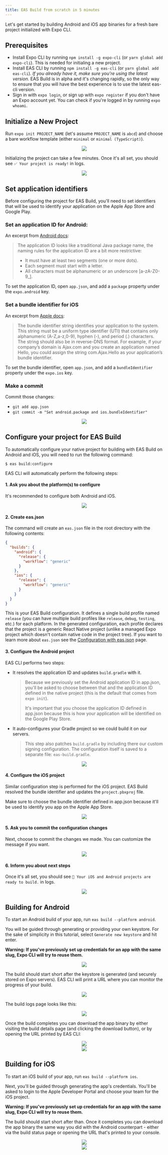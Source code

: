 ```yaml
---
title: EAS Build from scratch in 5 minutes
---
```


Let's get started by building Android and iOS app binaries for a fresh bare project initialized with Expo CLI.

## Prerequisites

- Install Expo CLI by running `npm install -g expo-cli` (or `yarn global add expo-cli`). This is needed for initialing a new project.
- Install EAS CLI by running `npm install -g eas-cli` (or `yarn global add eas-cli`). _If you already have it, make sure you're using the latest version._ EAS Build is in alpha and it's changing rapidly, so the only way to ensure that you will have the best experience is to use the latest eas-cli version.
- Sign in with `expo login`, or sign up with `expo register` if you don't have an Expo account yet. You can check if you're logged in by running `expo whoami`.

## Initialize a New Project

Run `expo init PROJECT_NAME` (let's assume `PROJECT_NAME` is `abcd`) and choose a bare workflow template (either `minimal` or `minimal (TypeScript)`).

<center><img src="/static/images/eas-builds/5-minute-tutorial/01-init.png" /></center>

Initializing the project can take a few minutes. Once it's all set, you should see `✅ Your project is ready!` in logs.

<center><img src="/static/images/eas-builds/5-minute-tutorial/02-init-complete.png" /></center>

## Set application identifiers

Before configuring the project for EAS Build, you'll need to set identifiers that will be used to identify your application on the Apple App Store and Google Play.

### Set an application ID for Android:

An excerpt from [Android docs](https://developer.android.com/studio/build/application-id):

> The application ID looks like a traditional Java package name, the naming rules for the application ID are a bit more restrictive:
>
> - It must have at least two segments (one or more dots).
> - Each segment must start with a letter.
> - All characters must be alphanumeric or an underscore [a-zA-Z0-9_].

To set the application ID, open `app.json`, and add a `package` property under the `expo.android` key.

### Set a bundle identifier for iOS

An excerpt from [Apple docs](https://developer.apple.com/library/archive/documentation/CoreFoundation/Conceptual/CFBundles/BundleTypes/BundleTypes.html#//apple_ref/doc/uid/10000123i-CH101-SW1):

> The bundle identifier string identifies your application to the system. This string must be a uniform type identifier (UTI) that contains only alphanumeric (A-Z,a-z,0-9), hyphen (-), and period (.) characters. The string should also be in reverse-DNS format. For example, if your company’s domain is Ajax.com and you create an application named Hello, you could assign the string com.Ajax.Hello as your application’s bundle identifier.

To set the bundle identifier, open `app.json`, and add a `bundleIdentifier` property under the `expo.ios` key.

### Make a commit

Commit those changes:

- `git add app.json`
- `git commit -m "Set android.package and ios.bundleIdentifier"`

<center><img src="/static/images/eas-builds/5-minute-tutorial/03-set-application-ids.png" /></center>

## Configure your project for EAS Build

To automatically configure your native project for building with EAS Build on Android and iOS, you will need to run the following command:

```
$ eas build:configure
```

EAS CLI will automatically perform the following steps:

#### 1. Ask you about the platform(s) to configure

It's recommended to configure both Android and iOS.

<center><img src="/static/images/eas-builds/5-minute-tutorial/04-configure-platform.png" /></center>

#### 2. Create eas.json

The command will create an `eas.json` file in the root directory with the following contents:

```json
{
  "builds": {
    "android": {
      "release": {
        "workflow": "generic"
      }
    },
    "ios": {
      "release": {
        "workflow": "generic"
      }
    }
  }
}
```

This is your EAS Build configuration. It defines a single build profile named `release` (you can have multiple build profiles like `release`, `debug`, `testing`, etc.) for each platform. In the generated configuration, each profile declares that the project is a generic React Native project (unlike a managed Expo project which doesn't contain native code in the project tree). If you want to learn more about `eas.json` see the [Configuration with eas.json](eas-json.md) page.

#### 3. Configure the Android project

EAS CLI performs two steps:

- It resolves the application ID and updates `build.gradle` with it.

  > Because we previously set the Android application ID in app.json, you'll be asked to choose between that and the application ID defined in the native project (this is the default that comes from `expo init`).
  >
  > It's important that you choose the application ID defined in app.json because this is how your application will be identified on the Google Play Store.

- It auto-configures your Gradle project so we could build it on our servers.

  > This step also patches `build.gradle` by including there our custom signing configuration. The configuration itself is saved to a separate file: `eas-build.gradle`.

<center><img src="/static/images/eas-builds/5-minute-tutorial/05-configure-android.png" /></center>

#### 4. Configure the iOS project

Similar configuration step is performed for the iOS project. EAS Build resolved the bundle identifier and updates the `project.pbxproj` file.

Make sure to choose the bundle identifier defined in app.json because it'll be used to identify you app on the Apple App Store.

<center><img src="/static/images/eas-builds/5-minute-tutorial/06-configure-xcode.png" /></center>

#### 5. Ask you to commit the configuration changes

Next, choose to commit the changes we made. You can customize the message if you want.

<center><img src="/static/images/eas-builds/5-minute-tutorial/07-configure-commit.png" /></center>

#### 6. Inform you about next steps

Once it's all set, you should see `🎉 Your iOS and Android projects are ready to build.` in logs.

<center><img src="/static/images/eas-builds/5-minute-tutorial/08-configure-complete.png" /></center>

## Building for Android

To start an Android build of your app, run `eas build --platform android`.

You will be guided through generating or providing your own keystore. For the sake of simplicity in this tutorial, select `Generate new keystore` and hit enter.

**Warning: If you've previously set up credentials for an app with the same slug, Expo CLI will try to reuse them.**

<center><img src="/static/images/eas-builds/5-minute-tutorial/09-build-android-keystore.png" /></center>

The build should start short after the keystore is generated (and securely stored on Expo servers). EAS CLI will print a URL where you can monitor the progress of your build.

<center><img src="/static/images/eas-builds/5-minute-tutorial/10-build-android-queued.png" /></center>

The build logs page looks like this:

<center><img src="/static/images/eas-builds/5-minute-tutorial/11-build-android-logs.png" /></center>

Once the build completes you can download the app binary by either visiting the build details page (and clicking the download button), or by opening the URL printed by EAS CLI:

<center><img src="/static/images/eas-builds/5-minute-tutorial/12-build-android-finished-web.png" /></center>
<center><img src="/static/images/eas-builds/5-minute-tutorial/13-build-android-finished-terminal.png" /></center>

## Building for iOS

To start an iOS build of your app, run `eas build --platform ios`.

Next, you'll be guided through generating the app's credentials. You'll be asked to login to the Apple Developer Portal and choose your team for the iOS project.

**Warning: If you've previously set up credentials for an app with the same slug, Expo CLI will try to reuse them.**

The build should start short after than. Once it completes you can download the app binary the same way you did with the Android counterpart - either via the build status page or opening the URL that's printed to your console.

<center><img src="/static/images/eas-builds/5-minute-tutorial/14-build-ios-finished-terminal.png" /></center>
<center><img src="/static/images/eas-builds/5-minute-tutorial/15-build-ios-finished-web.png" /></center>
